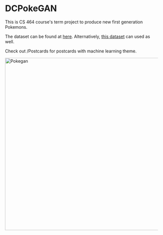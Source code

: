# DCPokeGAN
This is CS 464 course's term project to produce new first generation Pokemons. 

The dataset can be found at [here](https://www.kaggle.com/lantian773030/pokemonclassification). Alternatively, [this dataset](https://www.kaggle.com/kvpratama/pokemon-images-dataset) can used as well.

Check out /Postcards for postcards with machine learning theme.

<img width="568" alt="Pokegan" src="https://user-images.githubusercontent.com/77360680/118488295-43da0780-b724-11eb-839a-09c07dd5164c.png">
